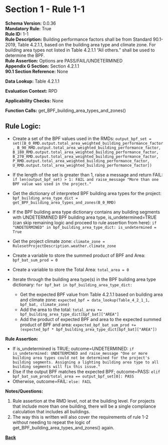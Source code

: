 # Section 1 - Rule 1-1
**Schema Version:** 0.0.36  
**Mandatory Rule:** True  
**Rule ID:** 1-1  
**Rule Description:** Building performance factors shall be from Standard 90.1-2019, Table 4.2.1.1, based on the building area type and climate zone. For building area types not listed in Table 4.2.1.1  “All others.” shall be used to determine the BPF.  
**Rule Assertion:** Options are PASS/FAIL/UNDETERMINED     
**Appendix G Section:** Section 4.2.1.1  
**90.1 Section Reference:** None  

**Data Lookup:** Table 4.2.1.1 

**Evaluation Context:** RPD

**Applicability Checks:** None

**Function Calls:**
get_BPF_building_area_types_and_zones()

## Rule Logic:
- Create a set of the BPF values used in the RMDs: `output_bpf_set = set([B_0_RMD.output.total_area_weighted_building_performance_factor, B_90_RMD.output.total_area_weighted_building_performance_factor, B_180_RMD.output.total_area_weighted_building_performance_factor, B_270_RMD.output.total_area_weighted_building_performance_factor, P_RMD.output.total_area_weighted_building_performance_factor, U_RMD.output.total_area_weighted_building_performance_factor])`
- If the length of the set is greater than 1, raise a message and return FAIL: `if len(output_bpf_set) > 1: FAIL and raise_message "More than one BPF value was used in the project."`

- Get the dictionary of interpreted BPF building area types for the project: `bpf_building_area_type_dict = get_BPF_building_area_types_and_zones(B_0_RMD)`
- If the BPF building area type dictionary contains any building segments with UNDETERMINED BPF building area type, is_undetermined=TRUE (can skip remaining logic and proceed to rule assertion from here): `if "UNDETERMINED" in bpf_building_area_type_dict: is_undetermined = True`
- Get the project climate zone: `climate_zone = RulesetProjectDescription.weather.climate_zone`
- Create a variable to store the summed product of BPF and Area: `bpf_bat_sum_prod = 0`
- Create a variable to store the Total Area: `total_area = 0`
- Iterate through the building area type(s) in the BPF building area type dictionary: `for bpf_bat in bpf_building_area_type_dict:`
  - Get the expected BPF value from Table 4.2.1.1 based on building area and climate zone: `expected_bpf = data_lookup(Table_4_2_1_1, bpf_bat, climate_zone)`
  - Add the area to the total: `total_area += bpf_building_area_type_dict[bpf_bat]["AREA"]`
  - Add the product of expected BPF and area to the expected summed product of BPF and area: `expected_bpf_bat_sum_prod += (expected_bpf * bpf_building_area_type_dict[bpf_bat]["AREA"])`

**Rule Assertion:**
- If is_undetermined is TRUE; outcome=UNDETERMINED: `if is_undetermined: UNDETERMINED and raise_message "One or more building area types could not be determined for the project's building segments. Assigning a lighting building area type to all building segments will fix this issue."`
- Else if the output BPF matches the expected BPF; outcome=PASS: `elif bpf_bat_sum_prod/total_area == output_bpf_set[0]: PASS`
- Otherwise, outcome=FAIL: `else: FAIL`

**Notes/Questions:** 
1. Rule assertion at the RMD level, not at the building level. For projects that include more than one building, there will be a single compliance calculation that includes all buildings.
2. The way this is written will also cover the requirements of rule 1-2 without needing to repeat the logic of get_BPF_building_area_types_and_zones() again.

**[Back](../_toc.md)**